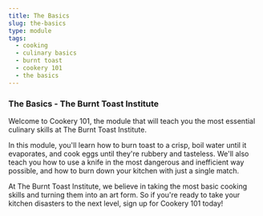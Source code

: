 ```yaml
---
title: The Basics
slug: the-basics
type: module
tags:
  - cooking
  - culinary basics
  - burnt toast
  - cookery 101
  - the basics
---
```


### The Basics - The Burnt Toast Institute

Welcome to Cookery 101, the module that will teach you the most essential culinary skills at The Burnt Toast Institute.

In this module, you'll learn how to burn toast to a crisp, boil water until it evaporates, and cook eggs until they're rubbery and tasteless. We'll also teach you how to use a knife in the most dangerous and inefficient way possible, and how to burn down your kitchen with just a single match.

At The Burnt Toast Institute, we believe in taking the most basic cooking skills and turning them into an art form. So if you're ready to take your kitchen disasters to the next level, sign up for Cookery 101 today!
